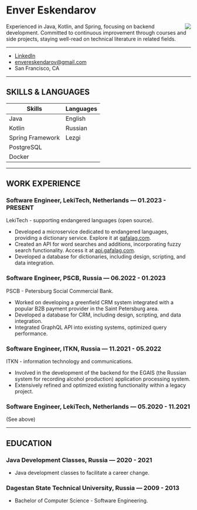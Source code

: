 # Enver Eskendarov
<img align="right" src="https://komarev.com/ghpvc/?username=eskendarov&color=2ECC40&label=PROFILE+VIEWS"/>
Experienced in Java, Kotlin, and Spring, focusing on backend development. Committed to continuous improvement through courses and side projects, staying well-read on technical literature in related fields.

___
- [LinkedIn](https://linkedin.com/in/eskendarov)
- [envereskendarov@gmail.com](mailto:envereskendarov@gmail.com)
- San Francisco, CA

---

## SKILLS & LANGUAGES

| Skills            | Languages         |
| ----------------- | ----------------- |
| Java              | English           |
| Kotlin            | Russian           |
| Spring Framework  | Lezgi             |
| PostgreSQL        |                   |
| Docker            |                   |

---

## WORK EXPERIENCE

### Software Engineer, LekiTech, Netherlands — 01.2023 - PRESENT

LekiTech - supporting endangered languages (open source).

- Developed a microservice dedicated to endangered languages, providing a dictionary service. Explore it at [gafalag.com](https://gafalag.com).
- Created an API for word searches and additions, incorporating fuzzy search functionality. Access it at [api.gafalag.com](https://api.gafalag.com).
- Developed a database for dictionaries, including design, scripting, and data integration.

### Software Engineer, PSCB, Russia — 06.2022 - 01.2023

PSCB - Petersburg Social Commercial Bank.

- Worked on developing a greenfield CRM system integrated with a popular B2B payment provider in the Saint Petersburg area.
- Developed a database for CRM, including design, scripting, and data integration.
- Integrated GraphQL API into existing systems, optimized query performance.

### Software Engineer, ITKN, Russia — 11.2021 - 05.2022

ITKN - information technology and communications.

- Involved in the development of the backend for the EGAIS (the Russian system for recording alcohol production) application processing system.
- Extensively refined and optimized existing functionality within a legacy project.

### Software Engineer, LekiTech, Netherlands — 05.2020 - 11.2021

(See above)

---

## EDUCATION

### Java Development Classes, Russia — 2020 - 2021

- Java development classes to facilitate a career change.

### Dagestan State Technical University, Russia — 2009 - 2013

- Bachelor of Computer Science - Software Engineering.
